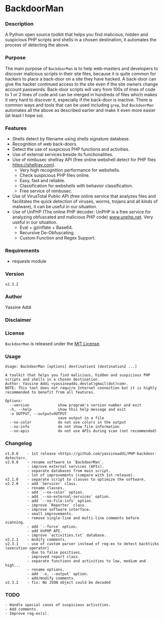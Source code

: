 # BackdoorMan

### Description
A Python open source toolkit that helps you find malicious, hidden and suspicious PHP scripts and shells in a chosen destination, it automates the process of detecting the above.

### Purpose
The main purpose of `BackdoorMan` is to help web-masters and developers to discover malicious scripts in their site files, because it is quite common for hackers to place a back-door on a site they have hacked. A back-door can give the hacker continued access to the site even if the site owners change account passwords. Back-door scripts will vary from 100s of lines of code to 1 or 2 lines of code and can be merged in hundreds of files which makes it very hard to discover it, especially if the back-door is inactive. There is common ways and tools that can be used including `grep`, but `BackdoorMan` automates all the above as described earlier and make it even more easier (at least I hope so).

### Features
- Shells detect by filename using shells signature database.
- Recognition of web back-doors.
- Detect the use of suspicious PHP functions and activities.
- Use of external services beside its functionalities.
- Use of nimbusec shellray API (free online webshell detect for PHP files https://shellray.com).
  - Very high recognition performance for webshells.
  - Check suspicious PHP files online.
  - Easy, fast and reliable.
  - Classification for webshells with behavior classification.
  - Free service of nimbusec.
- Use of VirusTotal Public API (free online service that analyzes files and facilitates the quick detection of viruses, worms, trojans and all kinds of malware), it can be useful in our situation.
- Use of UnPHP (The online PHP decoder: UnPHP is a free service for analyzing obfuscated and malicious PHP code) www.unphp.net. Very useful in our situation.
	- Eval + gzinflate + Base64.
	- Recursive De-Obfuscating.
	- Custom Function and Regex Support.

### Requirements
- requests module

### Version
`v2.3.2`

### Author
Yassine Addi

### Disclaimer

### License
`BackdoorMan` is released under the [MIT License](http://www.opensource.org/licenses/mit-license.php).

### Usage
```
Usage: BackdoorMan [options] destination1 [destination2 ...]

A toolkit that helps you find malicious, hidden and suspicious PHP scripts and shells in a chosen destination.
Author: Yassine Addi <yassineaddi.dev(at)gmail(dot)com>.
NOTE: This tool does not require Internet connection but it is highly recommended to benefit from all features.

Options:
  --version             show program's version number and exit
  -h, --help            show this help message and exit
  -o OUTPUT, --output=OUTPUT
                        save output in a file
  --no-color            do not use colors in the output
  --no-info             do not show file information
  --no-apis             do not use APIs during scan (not recommended)
```

### Changelog
```
v1.0.0    - 1st release <https://github.com/yassineaddi/PHP-backdoor-detector>.
v2.0.0    - rename software to `BackdoorMan`.
          - improve external services (APIs).
          - separate databases from main script.
          - lot of improvements (compare with 1st release).
v2.1.0    - separate script to classes to optimize the software.
v2.2.0    - add `Servicer` class.
          - rename classes.
          - add `--no-color` option.
          - add `--no-external-services` option.
          - add `--no-file-info` option.
          - improve `Reporter` class.
          - improve software interface.
          - small improvements.
          - remove single-line and multi-line comments before scanning.
          - add `--force` option.
          - add UnPHP API.
          - improve `activities.txt` database.
v2.2.1    - modify comments.
v2.3.1    - use of custom parser instead of reg-ex to detect backticks (execution operator)
            due to false positives.
          - improved report class.
          - separate functions and activities to low, medium and high...
          - rename options.
          - add `-o, --output` option.
          - add/modify comments.
v2.3.2    - fix: No JSON object could be decoded
```

### TODO
```
- Handle special cases of suspicious activities.
- Add comments.
- Improve reg-ex(s).
```
